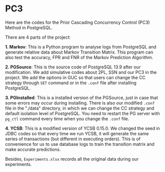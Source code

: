 # PC3
Here are the codes for the Prior Cascading Concurrency Control (PC3) Method in PostgreSQL.

There are 4 parts of the project:

**1. Markov**: 
   This is a Python program to analyse logs from PostgreSQL and generate relative data about Markov Transition Matrix. This program can also test the accuracy, FPR and FNR of the Markov Prediction Algorithm.

**2. PGSource**: 
   This is the source code of PostgreSQL 13.9 after our modification. We add simulative codes about 2PL, SSN and our PC3 in the project. We add the options in GUC so that users can change the CC strategy through `SET` command or in the `.conf` file after installing PostgreSQL.

**3. PGInstalled**: 
   This is a installed version of the PGSource, just in case that some errors may occur during installing. There is also our modified `.conf` file in the "./data" directory, in which we can change the CC strategy and default isolation level of PostgreSQL. You need to restart the PG server with `pg_ctl` command every time when you change the `.conf` file.

**4. YCSB**: 
    This is a modified version of YCSB 0.15.0. We changed the seed in JDBC codes so that every time we run YCSB, it will generate the same series of transactions (but different in executing orders). This is of convenience for us to use database logs to train the transition matrix and make accurate predictions.

Besides, `Experiments.xlsx` records all the original data during our experiments.
